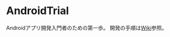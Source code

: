 AndroidTrial
============

Androidアプリ開発入門者のための第一歩。
開発の手順は[Wiki](https://github.com/jollyjoester/AndroidTrial/wiki)参照。
